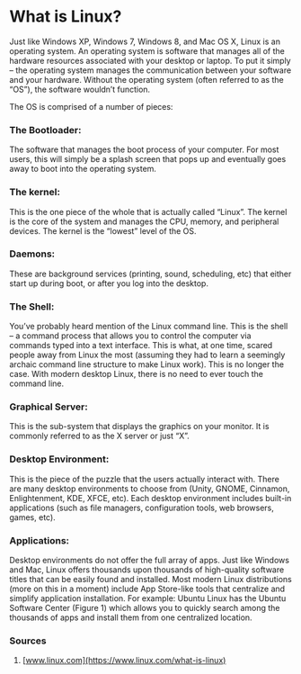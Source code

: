 
# What is Linux?

Just like Windows XP, Windows 7, Windows 8, and Mac OS X, Linux is an operating system. An operating system is software that manages all of the hardware resources associated with your desktop or laptop. To put it simply – the operating system manages the communication between your software and your hardware. Without the operating system (often referred to as the “OS”), the software wouldn’t function.

The OS is comprised of a number of pieces: 

### The Bootloader:
 The software that manages the boot process of your computer. For most users, this will simply be a splash screen that pops up and eventually goes away to boot into the operating system.

### The kernel:
 This is the one piece of the whole that is actually called “Linux”. The kernel is the core of the system and manages the CPU, memory, and peripheral devices. The kernel is the “lowest” level of the OS.

### Daemons: 
These are background services (printing, sound, scheduling, etc) that either start up during boot, or after you log into the desktop.

### The Shell: 
You’ve probably heard mention of the Linux command line. This is the shell – a command process that allows you to control the computer via commands typed into a text interface. This is what, at one time, scared people away from Linux the most (assuming they had to learn a seemingly archaic command line structure to make Linux work). This is no longer the case. With modern desktop Linux, there is no need to ever touch the command line.

### Graphical Server:
 This is the sub-system that displays the graphics on your monitor. It is commonly referred to as the X server or just “X”.

### Desktop Environment:
 This is the piece of the puzzle that the users actually interact with. There are many desktop environments to choose from (Unity, GNOME, Cinnamon, Enlightenment, KDE, XFCE, etc). Each desktop environment includes built-in applications (such as file managers, configuration tools, web browsers, games, etc).

### Applications: 
Desktop environments do not offer the full array of apps. Just like Windows and Mac, Linux offers thousands upon thousands of high-quality software titles that can be easily found and installed. Most modern Linux distributions (more on this in a moment) include App Store-like tools that centralize and simplify application installation. For example: Ubuntu Linux has the Ubuntu Software Center (Figure 1) which allows you to quickly search among the thousands of apps and install them from one centralized location. 


### Sources
1. [www.linux.com](https://www.linux.com/what-is-linux)

 

